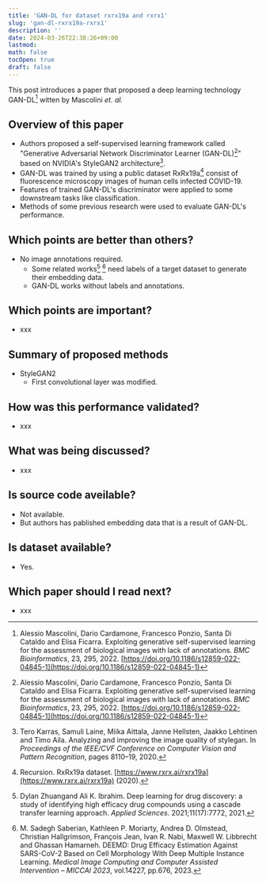 ```yaml
---
title: 'GAN-DL for dataset rxrx19a and rxrx1'
slug: 'gan-dl-rxrx19a-rxrx1'
description: ''
date: 2024-03-26T22:38:26+09:00
lastmod: 
math: false
tocOpen: true
draft: false
---
```


This post introduces a paper that proposed a deep learning technology GAN-DL[^1] witten by Mascolini *et. al.*

## Overview of this paper

* Authors proposed a self-supervised learning framework called "Generative Adversarial Network Discriminator Learner (GAN-DL)[^1]" based on NVIDIA's StyleGAN2 architecture[^2].
* GAN-DL was trained by using a public dataset RxRx19a[^3] consist of fluorescence microscopy images of human cells infected COVID-19.
* Features of trained GAN-DL's discriminator were applied to some downstream tasks like classification.
* Methods of some previous research were used to evaluate GAN-DL's performance.

## Which points are better than others?

* No image annotations required.
  * Some related works[^4] [^5] need labels of a target dataset to generate their embedding data.
  * GAN-DL works without labels and annotations.

## Which points are important?

* xxx

## Summary of proposed methods

* StyleGAN2
  * First convolutional layer was modified.

## How was this performance validated?

* xxx

## What was being discussed?

* xxx

## Is source code aveilable?

* Not available.
* But authors has pablished embedding data that is a result of GAN-DL.

## Is dataset available?

* Yes.

## Which paper should I read next?

* xxx



[^1]: Alessio Mascolini, Dario Cardamone, Francesco Ponzio, Santa Di Cataldo and Elisa Ficarra. Exploiting generative self-supervised learning for the assessment of biological images with lack of annotations. *BMC Bioinformatics*, 23, 295, 2022. [https://doi.org/10.1186/s12859-022-04845-1](https://doi.org/10.1186/s12859-022-04845-1)

[^2]: Tero Karras, Samuli Laine, Miika Aittala, Janne Hellsten, Jaakko Lehtinen and Timo Aila. Analyzing and improving the image quality of stylegan. In *Proceedings of the IEEE/CVF Conference on Computer Vision and Pattern Recognition*, pages 8110–19, 2020.

[^3]: Recursion. RxRx19a dataset. [https://www.rxrx.ai/rxrx19a](https://www.rxrx.ai/rxrx19a) (2020).

[^4]: Dylan Zhuangand Ali K. Ibrahim. Deep learning for drug discovery: a study of identifying high efficacy drug compounds using a cascade transfer learning approach. *Applied Sciences*. 2021;11(17):7772, 2021.

[^5]: M. Sadegh Saberian, Kathleen P. Moriarty, Andrea D. Olmstead, Christian Hallgrimson, François Jean, Ivan R. Nabi, Maxwell W. Libbrecht and Ghassan Hamarneh. DEEMD: Drug Efficacy Estimation Against SARS-CoV-2 Based on Cell Morphology With Deep Multiple Instance Learning. *Medical Image Computing and Computer Assisted Intervention – MICCAI 2023*, vol.14227, pp.676, 2023.
